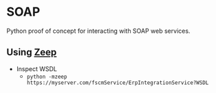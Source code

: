 # SOAP
Python proof of concept for interacting with SOAP web services.

## Using [Zeep](https://docs.python-zeep.org/en/master/index.html)

- Inspect WSDL 
    - `python -mzeep https://myserver.com/fscmService/ErpIntegrationService?WSDL`